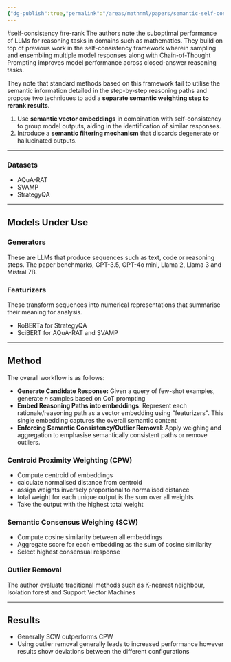 ```yaml
---
{"dg-publish":true,"permalink":"/areas/mathnml/papers/semantic-self-consistency-enhancing-language-model-reasoning-via-semantic-weighting/"}
---
```


#self-consistency #re-rank
The authors note the suboptimal performance of LLMs for reasoning tasks in domains such as mathematics. They build on top of previous work in the self-consistency framework wherein sampling and ensembling multiple model responses along with Chain-of-Thought Prompting improves model performance across closed-answer reasoning tasks.

They note that standard methods based on this framework fail to utilise the semantic information detailed in the step-by-step reasoning paths and propose two techniques to add a **separate semantic weighting step to rerank results**.
1. Use **semantic vector embeddings** in combination with self-consistency to group model outputs, aiding in the identification of similar responses.
2. Introduce a **semantic filtering mechanism** that discards degenerate or hallucinated outputs.
---
### Datasets
* AQuA-RAT
* SVAMP
* StrategyQA
---
## Models Under Use
### Generators
These are LLMs that produce sequences such as text, code or reasoning steps. The paper benchmarks, GPT-3.5, GPT-4o mini, Llama 2, Llama 3 and Mistral 7B.
### Featurizers
These transform sequences into numerical representations that summarise their meaning for analysis.
 * RoBERTa for StrategyQA
 * SciBERT for AQuA-RAT and SVAMP
---
## Method
The overall workflow is as follows:
* **Generate Candidate Response:** Given a query of few-shot examples, generate $n$ samples based on CoT prompting
* **Embed Reasoning Paths into embeddings**: Represent each rationale/reasoning path as a vector embedding using "featurizers". This single embedding captures the overall semantic content
* **Enforcing Semantic Consistency/Outlier Removal**: Apply weighing and aggregation to emphasise semantically consistent paths or remove outliers.

### Centroid Proximity Weighting (CPW)
* Compute centroid of embeddings
* calculate normalised distance from centroid
* assign weights inversely proportional to normalised distance
* total weight for each unique output is the sum over all weights
* Take the output with the highest total weight

### Semantic Consensus Weighing (SCW)
* Compute cosine similarity between all embeddings
* Aggregate score for each embedding as the sum of cosine similarity
* Select highest consensual response

### Outlier Removal
The author evaluate traditional methods such as K-nearest neighbour, Isolation forest and Support Vector Machines

--- 
## Results
* Generally SCW outperforms CPW
* Using outlier removal generally leads to increased performance however results show deviations between the different configurations 